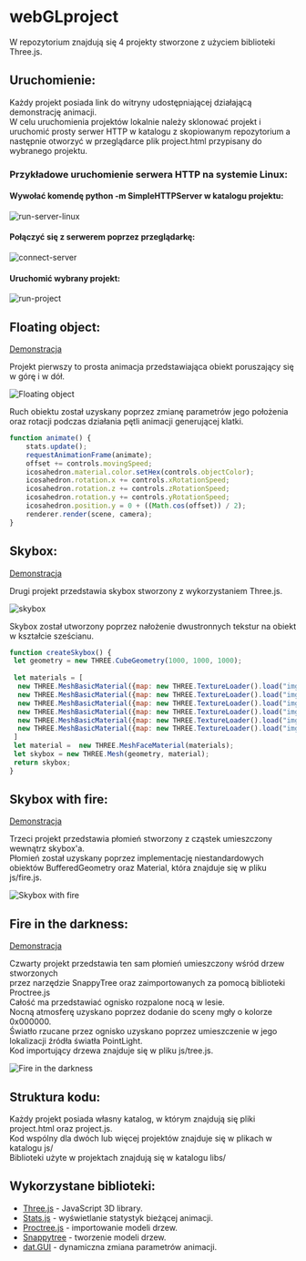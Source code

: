 # webGLproject  

W repozytorium znajdują się 4 projekty stworzone z użyciem biblioteki Three.js.

## Uruchomienie: 
Każdy projekt posiada link do witryny udostępniającej działającą demonstrację animacji.  
W celu uruchomienia projektów lokalnie należy sklonować projekt i uruchomić prosty serwer HTTP w katalogu z skopiowanym repozytorium 
a następnie otworzyć w przeglądarce plik project.html przypisany do wybranego projektu.  

### Przykładowe uruchomienie serwera HTTP na systemie Linux:  

#### Wywołać komendę python -m SimpleHTTPServer w katalogu projektu:  

![run-server-linux](https://github.com/MRejdych/webGLproject/blob/master/readme_imgs/linux-run-server.png)  


#### Połączyć się z serwerem poprzez przeglądarkę:  

![connect-server](https://github.com/MRejdych/webGLproject/blob/master/readme_imgs/connect-server.png)      

#### Uruchomić wybrany projekt:  

![run-project](https://github.com/MRejdych/webGLproject/blob/master/readme_imgs/run-project.png)    

## Floating object:  

[Demonstracja](https://mrejdych.github.io/webGLproject/floating_object/project.html)  

Projekt pierwszy to prosta animacja przedstawiająca obiekt poruszający się w górę i w dół.  

![Floating object](https://github.com/MRejdych/webGLproject/blob/master/readme_imgs/floating-object.png)  

Ruch obiektu został uzyskany poprzez zmianę parametrów jego położenia oraz rotacji podczas działania pętli animacji generującej klatki.  

```javascript
function animate() {
    stats.update();
    requestAnimationFrame(animate);
    offset += controls.movingSpeed;
    icosahedron.material.color.setHex(controls.objectColor);
    icosahedron.rotation.x += controls.xRotationSpeed;
    icosahedron.rotation.z += controls.zRotationSpeed;
    icosahedron.rotation.y += controls.yRotationSpeed;
    icosahedron.position.y = 0 + ((Math.cos(offset)) / 2);
    renderer.render(scene, camera);
}

 ```  

## Skybox:

[Demonstracja](https://mrejdych.github.io/webGLproject/skybox/project.html)  

Drugi projekt przedstawia skybox stworzony z wykorzystaniem Three.js.  

![skybox](https://github.com/MRejdych/webGLproject/blob/master/readme_imgs/skybox.png)  

Skybox został utworzony poprzez nałożenie dwustronnych tekstur na obiekt w kształcie sześcianu.  

```javascript
function createSkybox() {
 let geometry = new THREE.CubeGeometry(1000, 1000, 1000);
   
 let materials = [
  new THREE.MeshBasicMaterial({map: new THREE.TextureLoader().load("img/rt.jpg"), side: THREE.DoubleSide }),
  new THREE.MeshBasicMaterial({map: new THREE.TextureLoader().load("img/lt.jpg"), side: THREE.DoubleSide }),        
  new THREE.MeshBasicMaterial({map: new THREE.TextureLoader().load("img/up.jpg"), side: THREE.DoubleSide }),
  new THREE.MeshBasicMaterial({map: new THREE.TextureLoader().load("img/dn.jpg"), side: THREE.DoubleSide }),
  new THREE.MeshBasicMaterial({map: new THREE.TextureLoader().load("img/fr.jpg"), side: THREE.DoubleSide }),
  new THREE.MeshBasicMaterial({map: new THREE.TextureLoader().load("img/bk.jpg"), side: THREE.DoubleSide })
 ]
 let material =  new THREE.MeshFaceMaterial(materials);
 let skybox = new THREE.Mesh(geometry, material);
 return skybox;
}
```  


## Skybox with fire:

[Demonstracja](https://mrejdych.github.io/webGLproject/skybox_with_fire/project.html)  

Trzeci projekt przedstawia płomień stworzony z cząstek umieszczony wewnątrz skybox'a.  
Płomień został uzyskany poprzez implementację niestandardowych obiektów BufferedGeometry oraz Material, która 
znajduje się w pliku js/fire.js.  

![Skybox with fire](https://github.com/MRejdych/webGLproject/blob/master/readme_imgs/skybox-with-fire.png)  

## Fire in the darkness:

[Demonstracja](https://mrejdych.github.io/webGLproject/fire-in-the-darkness/project.html)  

Czwarty projekt przedstawia ten sam płomień umieszczony wśród drzew stworzonych  
przez narzędzie SnappyTree oraz zaimportowanych za pomocą biblioteki Proctree.js  
Całość ma przedstawiać ognisko rozpalone nocą w lesie.  
Nocną atmosferę uzyskano poprzez dodanie do sceny mgły o kolorze 0x000000.  
Światło rzucane przez ognisko uzyskano poprzez umieszczenie w jego lokalizacji źródła światła PointLight.  
Kod importujący drzewa znajduje się w pliku js/tree.js.  

![Fire in the darkness](https://github.com/MRejdych/webGLproject/blob/master/readme_imgs/fire-in-the-darkness.png)  
  
## Struktura kodu:
Każdy projekt posiada własny katalog, w którym znajdują się pliki project.html oraz project.js.  
Kod wspólny dla dwóch lub więcej projektów znajduje się w plikach w katalogu js/  
Biblioteki użyte w projektach znajdują się w katalogu libs/  

 
## Wykorzystane biblioteki:

- [Three.js](https://github.com/mrdoob/three.js/) - JavaScript 3D library.  
- [Stats.js](https://github.com/mrdoob/stats.js/) - wyświetlanie statystyk bieżącej animacji.  
- [Proctree.js](https://github.com/supereggbert/proctree.js/) - importowanie modeli drzew.  
- [Snappytree](https://github.com/supereggbert/SnappyTree) - tworzenie modeli drzew.  
- [dat.GUI](https://github.com/dataarts/dat.gui) - dynamiczna zmiana parametrów animacji. 
